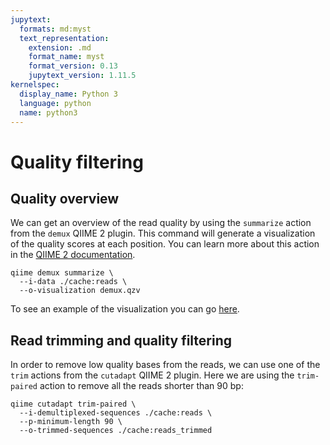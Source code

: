 ```yaml
---
jupytext:
  formats: md:myst
  text_representation:
    extension: .md
    format_name: myst
    format_version: 0.13
    jupytext_version: 1.11.5
kernelspec:
  display_name: Python 3
  language: python
  name: python3
---
```

# Quality filtering
## Quality overview
We can get an overview of the read quality by using the `summarize` action from the `demux` QIIME 2 plugin. This command 
will generate a visualization of the quality scores at each position. You can learn more about this action in the [QIIME 2
documentation](https://docs.qiime2.org/2024.10/plugins/available/demux/summarize/).
```{code-cell}
qiime demux summarize \
  --i-data ./cache:reads \
  --o-visualization demux.qzv
```
To see an example of the visualization you can go [here](https://view.qiime2.org/visualization/?src=https://raw.githubusercontent.com/bokulich-lab/moshpit-docs/main/moshpit_docs/data/demux-summarize.qzv).

## Read trimming and quality filtering
In order to remove low quality bases from the reads, we can use one of the `trim` actions from the `cutadapt` QIIME 2 plugin.
Here we are using the `trim-paired` action to remove all the reads shorter than 90 bp:
```{code-cell}
qiime cutadapt trim-paired \
  --i-demultiplexed-sequences ./cache:reads \
  --p-minimum-length 90 \
  --o-trimmed-sequences ./cache:reads_trimmed
```

